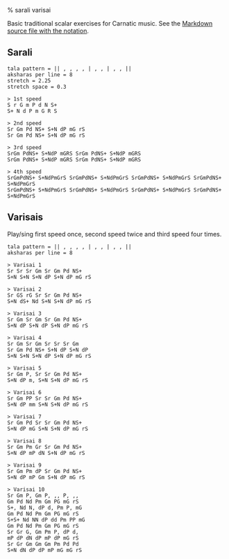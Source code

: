 % sarali varisai

<script src="http://sriku.org/lib/carnot/carnot.min.js"></script>

Basic traditional scalar exercises for Carnatic music.
See the [Markdown source file with the notation](saralivarisai.md).

## Sarali

    tala pattern = || , , , , | , , | , , ||
    aksharas per line = 8
    stretch = 2.25
    stretch space = 0.3

    > 1st speed
    S r G m P d N S+
    S+ N d P m G R S

    > 2nd speed 
    Sr Gm Pd NS+ S+N dP mG rS
    Sr Gm Pd NS+ S+N dP mG rS

    > 3rd speed
    SrGm PdNS+ S+NdP mGRS SrGm PdNS+ S+NdP mGRS 
    SrGm PdNS+ S+NdP mGRS SrGm PdNS+ S+NdP mGRS 
    
    > 4th speed
    SrGmPdNS+ S+NdPmGrS SrGmPdNS+ S+NdPmGrS SrGmPdNS+ S+NdPmGrS SrGmPdNS+ S+NdPmGrS
    SrGmPdNS+ S+NdPmGrS SrGmPdNS+ S+NdPmGrS SrGmPdNS+ S+NdPmGrS SrGmPdNS+ S+NdPmGrS

## Varisais

Play/sing first speed once, second speed twice and
third speed four times.

    tala pattern = || , , , , | , , | , , ||
    aksharas per line = 8

    > Varisai 1
    Sr Sr Sr Gm Sr Gm Pd NS+
    S+N S+N S+N dP S+N dP mG rS
    
    > Varisai 2
    Sr GS rG Sr Sr Gm Pd NS+
    S+N dS+ Nd S+N S+N dP mG rS

    > Varisai 3
    Sr Gm Sr Gm Sr Gm Pd NS+
    S+N dP S+N dP S+N dP mG rS

    > Varisai 4
    Sr Gm Sr Gm Sr Sr Sr Gm 
    Sr Gm Pd NS+ S+N dP S+N dP
    S+N S+N S+N dP S+N dP mG rS

    > Varisai 5
    Sr Gm P, Sr Sr Gm Pd NS+
    S+N dP m, S+N S+N dP mG rS

    > Varisai 6
    Sr Gm PP Sr Sr Gm Pd NS+
    S+N dP mm S+N S+N dP mG rS

    > Varisai 7
    Sr Gm Pd Sr Sr Gm Pd NS+
    S+N dP mG S+N S+N dP mG rS

    > Varisai 8
    Sr Gm Pm Gr Sr Gm Pd NS+
    S+N dP mP dN S+N dP mG rS

    > Varisai 9
    Sr Gm Pm dP Sr Gm Pd NS+
    S+N dP mP Gm S+N dP mG rS

    > Varisai 10
    Sr Gm P, Gm P, ,, P, ,,
    Gm Pd Nd Pm Gm PG mG rS
    S+, Nd N, dP d, Pm P, mG
    Gm Pd Nd Pm Gm PG mG rS
    S+S+ Nd NN dP dd Pm PP mG
    Gm Pd Nd Pm Gm PG mG rS
    Sr Gr G, Gm Pm P, dP d,
    mP dP dN dP mP dP mG rS
    Sr Gr Gm Gm Gm Pm Pd Pd
    S+N dN dP dP mP mG mG rS




